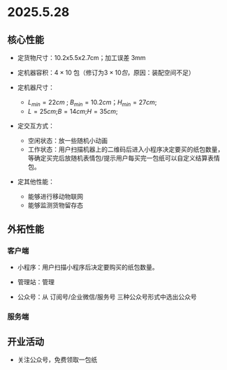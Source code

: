# 2025.5.28

## 核心性能

- 定货物尺寸：10.2x5.5x2.7cm；加工误差 3mm
- 定机器容积：$4 \times 10$ 包（修订为$3\times10包$，原因：装配空间不足）
- 定机器尺寸：
	
	- $L_{min}= 22cm$ ; $B_{min}= 10.2 cm$；$H_{min}= 27 cm$;
	- $L=25cm$;$B=14cm$;$H=35cm$;
	
- 定交互方式：
	- 空闲状态：放一些随机小动画
	- 工作状态：用户扫描机器上的二维码后进入小程序决定要买的纸包数量，等确定买完后放随机表情包/提示用户每买完一包纸可以自定义结算表情包。
	
- 定其他性能：
	- 能够进行移动物联网
	- 能够监测货物留存态

## 外拓性能

### 客户端

- 小程序：用户扫描小程序后决定要购买的纸包数量。

- 管理站：管理

- 公众号：从 订阅号/企业微信/服务号 三种公众号形式中选出公众号

### 服务端




## 开业活动

- 关注公众号，免费领取一包纸




